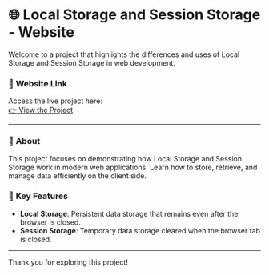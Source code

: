 # 🌐 **Local Storage and Session Storage - Website**

Welcome to a project that highlights the differences and uses of Local Storage and Session Storage in web development.

### 🔗 **Website Link**  
Access the live project here:  
[👉 View the Project](https://omvijaysharma.github.io/window-data/)  

---

### 📜 **About**  
This project focuses on demonstrating how Local Storage and Session Storage work in modern web applications. Learn how to store, retrieve, and manage data efficiently on the client side.

### 📂 **Key Features**  
- **Local Storage**: Persistent data storage that remains even after the browser is closed.  
- **Session Storage**: Temporary data storage cleared when the browser tab is closed.  

---

Thank you for exploring this project!